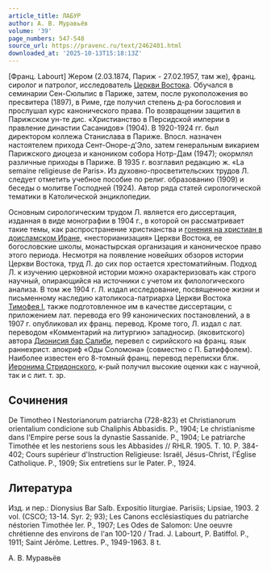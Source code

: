 ```yaml
---
article_title: ЛАБУР
author: А. В. Муравьёв
volume: '39'
page_numbers: 547-548
source_url: https://pravenc.ru/text/2462401.html
downloaded_at: '2025-10-13T15:18:13Z'
---
```


[Франц. Labourt] Жером (2.03.1874, Париж - 27.02.1957, там же), франц. сиролог и патролог, исследователь [Церкви Востока](<https://pravenc.ru/text/Церковь Востока.html>). Обучался в семинарии Сен-Сюльпис в Париже, затем, после рукоположения во пресвитера (1897), в Риме, где получил степень д-ра богословия и прослушал курс канонического права. По возвращении защитил в Парижском ун-те дис. «Христианство в Персидской империи в правление династии Сасанидов» (1904). В 1920-1924 гг. был директором коллежа Станислава в Париже. Впосл. назначен настоятелем прихода Сент-Оноре-д'Эло, затем генеральным викарием Парижского диоцеза и каноником собора Нотр-Дам (1947); окормлял различные приходы в Париже. В 1935 г. возглавил редакцию ж. «La semaine religieuse de Paris». Из духовно-просветительских трудов Л. следует отметить учебное пособие по религ. образованию (1909) и беседы о молитве Господней (1924). Автор ряда статей сирологической тематики в Католической энциклопедии.

Основным сирологическим трудом Л. является его диссертация, изданная в виде монографии в 1904 г., в которой он рассматривает такие темы, как распространение христианства и [гонения на христиан в доисламском Иране](<https://pravenc.ru/text/гонения на христиан в доисламском Иране.html>), «несторианизация» Церкви Востока, ее богословские школы, монастырская организация и каноническое право этого периода. Несмотря на появление новейших обзоров истории Церкви Востока, труд Л. до сих пор остается хрестоматийным. Подход Л. к изучению церковной истории можно охарактеризовать как строго научный, опирающийся на источники с учетом их филологического анализа. В том же 1904 г. Л. издал исследование, посвященное жизни и письменному наследию католикоса-патриарха Церкви Востока [Тимофея I](<https://pravenc.ru/text/Тимофея I.html>), также подготовленное им в качестве диссертации, с приложением лат. перевода его 99 канонических постановлений, а в 1907 г. опубликовал их франц. перевод. Кроме того, Л. издал с лат. переводом «Комментарий на литургию» западносир. (яковитского) автора [Дионисия бар Салиби](<https://pravenc.ru/text/ДИОНИСИЙ БАР САЛИБИ.html>), перевел с сирийского на франц. язык раннехрист. апокриф «Оды Соломона» (совместно с П. Батиффолем). Наиболее известен его 8-томный франц. перевод переписки блж. [Иеронима Стридонского](<https://pravenc.ru/text/Иероним Стридонский.html>), к-рый получил высокие оценки как с научной, так и с лит. т. зр.

## Сочинения

De Timotheo I Nestorianorum patriarcha (728-823) et Christianorum orientalium condicione sub Chaliphis Abbasidis. P., 1904; Le christianisme dans l'Empire perse sous la dynastie Sassanide. P., 1904; Le patriarche Timothée et les nestoriens sous les Abbasides // RHLR. 1905. T. 10. P. 384-402; Cours supérieur d'Instruction Religieuse: Israël, Jésus-Christ, l'Église Catholique. P., 1909; Six entretiens sur le Pater. P., 1924.

## Литература

Изд. и пер.: Dionysius Bar Salb. Expositio liturgiae. Parisiis; Lipsiae, 1903. 2 vol. (CSCO; 13-14. Syr. 2; 93); Les Canons ecclésiastiques du patriarche néstorien Timothée Ier. P., 1907; Les Odes de Salomon: Une oeuvre chrétienne des environs de l'an 100-120 / Trad. J. Labourt, P. Batiffol. P., 1911; Saint Jérôme. Lettres. P., 1949-1963. 8 t.

А. В. Муравьёв
